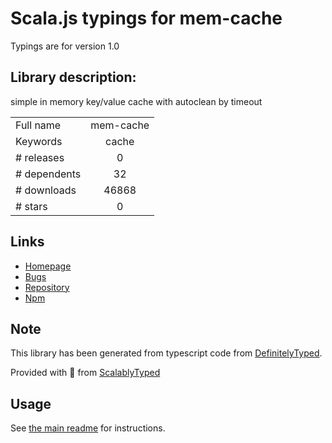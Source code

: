 
# Scala.js typings for mem-cache

Typings are for version 1.0

## Library description:
simple in memory key/value cache with autoclean by timeout

|                    |                 |
| ------------------ | :-------------: |
| Full name          | mem-cache |
| Keywords           | cache |
| # releases         | 0 |
| # dependents       | 32 |
| # downloads        | 46868 |
| # stars            | 0 |

## Links
- [Homepage](https://github.com/silviom/node-mem-cache)
- [Bugs](https://github.com/silviom/node-mem-cache/issues)
- [Repository](https://github.com/silviom/node-mem-cache)
- [Npm](https://www.npmjs.com/package/mem-cache)
    


## Note
This library has been generated from typescript code from [DefinitelyTyped](https://definitelytyped.org).

Provided with :purple_heart: from [ScalablyTyped](https://github.com/oyvindberg/ScalablyTyped)

## Usage
See [the main readme](../../readme.md) for instructions.


